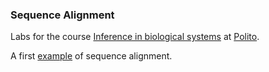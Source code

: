 ### Sequence Alignment
Labs for the course [Inference in biological systems](https://didattica.polito.it/pls/portal30/gap.pkg_guide.viewGap?p_cod_ins=01TYLPF&p_a_acc=2021&p_header=S&p_lang=EN&multi=N) at [Polito](https://www.polito.it/en).

A first [example](alignment1.ipynb) of sequence alignment.

